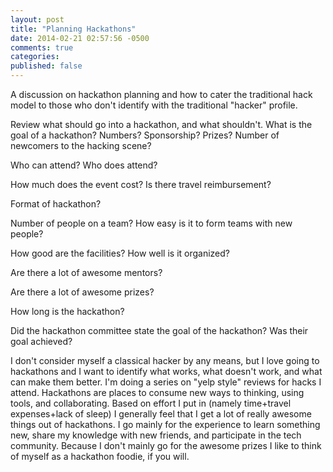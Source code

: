 ```yaml
---
layout: post
title: "Planning Hackathons"
date: 2014-02-21 02:57:56 -0500
comments: true
categories: 
published: false
---
```


A discussion on hackathon planning and how to cater the traditional hack model to those who don't identify with the traditional "hacker" profile. 

Review what should go into a hackathon, and what shouldn't. What is the goal of a hackathon? Numbers? Sponsorship? Prizes? Number of newcomers to the hacking scene?

Who can attend? Who does attend?

How much does the event cost? Is there travel reimbursement?

Format of hackathon?

Number of people on a team? How easy is it to form teams with new people? 
 
How good are the facilities? How well is it organized?

Are there a lot of awesome mentors? 

Are there a lot of awesome prizes?

How long is the hackathon?

Did the hackathon committee state the goal of the hackathon? Was their goal achieved? 

I don't consider myself a classical hacker by any means, but I love going to hackathons and I want to identify what works, what doesn't work, and what can make them better. I'm doing a series on "yelp style" reviews for hacks I attend. Hackathons are places to consume new ways to thinking, using tools, and collaborating. Based on effort I put in (namely time+travel expenses+lack of sleep) I generally feel that I get a lot of really awesome things out of hackathons. I go mainly for the experience to learn something new, share my knowledge with new friends, and participate in the tech community. Because I don't mainly go for the awesome prizes I like to think of myself as a hackathon foodie, if you will. 

